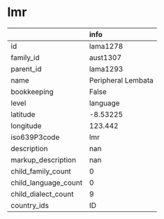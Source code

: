 # lmr
|                      | info               |
|:---------------------|:-------------------|
| id                   | lama1278           |
| family_id            | aust1307           |
| parent_id            | lama1293           |
| name                 | Peripheral Lembata |
| bookkeeping          | False              |
| level                | language           |
| latitude             | -8.53225           |
| longitude            | 123.442            |
| iso639P3code         | lmr                |
| description          | nan                |
| markup_description   | nan                |
| child_family_count   | 0                  |
| child_language_count | 0                  |
| child_dialect_count  | 9                  |
| country_ids          | ID                 |